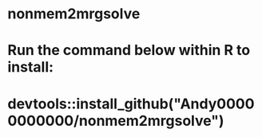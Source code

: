# nonmem2mrgsolve
# Run the command below within R to install:
# devtools::install_github("Andy00000000000/nonmem2mrgsolve")
